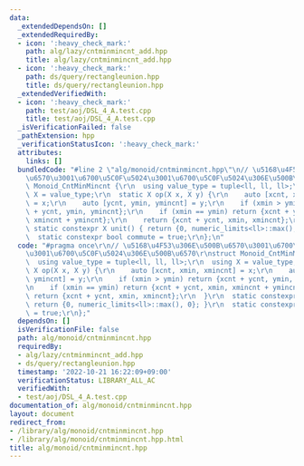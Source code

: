 ```yaml
---
data:
  _extendedDependsOn: []
  _extendedRequiredBy:
  - icon: ':heavy_check_mark:'
    path: alg/lazy/cntminmincnt_add.hpp
    title: alg/lazy/cntminmincnt_add.hpp
  - icon: ':heavy_check_mark:'
    path: ds/query/rectangleunion.hpp
    title: ds/query/rectangleunion.hpp
  _extendedVerifiedWith:
  - icon: ':heavy_check_mark:'
    path: test/aoj/DSL_4_A.test.cpp
    title: test/aoj/DSL_4_A.test.cpp
  _isVerificationFailed: false
  _pathExtension: hpp
  _verificationStatusIcon: ':heavy_check_mark:'
  attributes:
    links: []
  bundledCode: "#line 2 \"alg/monoid/cntminmincnt.hpp\"\n// \u5168\u4F53\u306E\u500B\
    \u6570\u3001\u6700\u5C0F\u5024\u3001\u6700\u5C0F\u5024\u306E\u500B\u6570\r\nstruct\
    \ Monoid_CntMinMincnt {\r\n  using value_type = tuple<ll, ll, ll>;\r\n  using\
    \ X = value_type;\r\n  static X op(X x, X y) {\r\n    auto [xcnt, xmin, xmincnt]\
    \ = x;\r\n    auto [ycnt, ymin, ymincnt] = y;\r\n    if (xmin > ymin) return {xcnt\
    \ + ycnt, ymin, ymincnt};\r\n    if (xmin == ymin) return {xcnt + ycnt, xmin,\
    \ xmincnt + ymincnt};\r\n    return {xcnt + ycnt, xmin, xmincnt};\r\n  }\r\n \
    \ static constexpr X unit() { return {0, numeric_limits<ll>::max(), 0}; }\r\n\
    \  static constexpr bool commute = true;\r\n};\n"
  code: "#pragma once\r\n// \u5168\u4F53\u306E\u500B\u6570\u3001\u6700\u5C0F\u5024\
    \u3001\u6700\u5C0F\u5024\u306E\u500B\u6570\r\nstruct Monoid_CntMinMincnt {\r\n\
    \  using value_type = tuple<ll, ll, ll>;\r\n  using X = value_type;\r\n  static\
    \ X op(X x, X y) {\r\n    auto [xcnt, xmin, xmincnt] = x;\r\n    auto [ycnt, ymin,\
    \ ymincnt] = y;\r\n    if (xmin > ymin) return {xcnt + ycnt, ymin, ymincnt};\r\
    \n    if (xmin == ymin) return {xcnt + ycnt, xmin, xmincnt + ymincnt};\r\n   \
    \ return {xcnt + ycnt, xmin, xmincnt};\r\n  }\r\n  static constexpr X unit() {\
    \ return {0, numeric_limits<ll>::max(), 0}; }\r\n  static constexpr bool commute\
    \ = true;\r\n};"
  dependsOn: []
  isVerificationFile: false
  path: alg/monoid/cntminmincnt.hpp
  requiredBy:
  - alg/lazy/cntminmincnt_add.hpp
  - ds/query/rectangleunion.hpp
  timestamp: '2022-10-21 16:22:09+09:00'
  verificationStatus: LIBRARY_ALL_AC
  verifiedWith:
  - test/aoj/DSL_4_A.test.cpp
documentation_of: alg/monoid/cntminmincnt.hpp
layout: document
redirect_from:
- /library/alg/monoid/cntminmincnt.hpp
- /library/alg/monoid/cntminmincnt.hpp.html
title: alg/monoid/cntminmincnt.hpp
---
```

